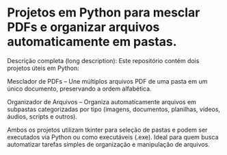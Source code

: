 # Projetos em Python para mesclar PDFs e organizar arquivos automaticamente em pastas.

Descrição completa (long description):
Este repositório contém dois projetos úteis em Python:

Mesclador de PDFs – Une múltiplos arquivos PDF de uma pasta em um único documento, preservando a ordem alfabética.

Organizador de Arquivos – Organiza automaticamente arquivos em subpastas categorizadas por tipo (imagens, documentos, planilhas, vídeos, áudios, scripts e outros).

Ambos os projetos utilizam tkinter para seleção de pastas e podem ser executados via Python ou como executáveis (.exe). Ideal para quem busca automatizar tarefas simples de organização e manipulação de arquivos.
